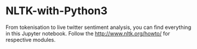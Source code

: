 # NLTK-with-Python3
From tokenisation to live twitter sentiment analysis, you can find everything in this Jupyter notebook. Follow the  http://www.nltk.org/howto/ for respective modules. 
